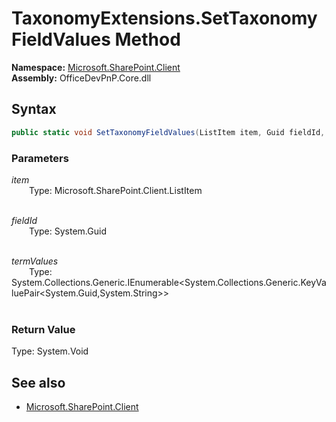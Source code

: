 # TaxonomyExtensions.SetTaxonomyFieldValues Method  
**Namespace:** [Microsoft.SharePoint.Client](Microsoft.SharePoint.Client.md)  
**Assembly:** OfficeDevPnP.Core.dll  
## Syntax
```C#
public static void SetTaxonomyFieldValues(ListItem item, Guid fieldId, IEnumerable<KeyValuePair<Guid, String>> termValues)
```
### Parameters
*item*  
&emsp;&emsp;Type: Microsoft.SharePoint.Client.ListItem  
&emsp;&emsp;  
  
*fieldId*  
&emsp;&emsp;Type: System.Guid  
&emsp;&emsp;  
  
*termValues*  
&emsp;&emsp;Type: System.Collections.Generic.IEnumerable<System.Collections.Generic.KeyValuePair<System.Guid,System.String>>  
&emsp;&emsp;  
  
### Return Value
Type: System.Void  

## See also
- [Microsoft.SharePoint.Client](Microsoft.SharePoint.Client.md)
